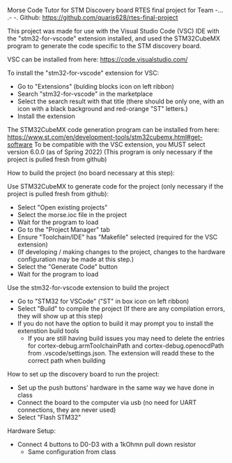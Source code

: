 Morse Code Tutor for STM Discovery board
RTES final project for Team -... .- -.
Github: https://github.com/quaris628/rtes-final-project

This project was made for use with the Visual Studio Code (VSC) IDE with the "stm32-for-vscode" extension installed, and used the STM32CubeMX program to generate the code specific to the STM discovery board.


VSC can be installed from here:
 https://code.visualstudio.com/

To install the "stm32-for-vscode" extension for VSC:
 - Go to "Extensions" (bulding blocks icon on left ribbon)
 - Search "stm32-for-vscode" in the marketplace
 - Select the search result with that title (there should be only one, with an icon with a black background and red-orange "ST" letters.)
 - Install the extension
 
The STM32CubeMX code generation program can be installed from here:
 https://www.st.com/en/development-tools/stm32cubemx.html#get-software
To be compatible with the VSC extension, you MUST select version 6.0.0 (as of Spring 2022)
(This program is only necessary if the project is pulled fresh from github)


How to build the project (no board necessary at this step):

Use STM32CubeMX to generate code for the project (only necessary if the project is pulled fresh from github):
 - Select "Open existing projects"
 - Select the morse.ioc file in the project
 - Wait for the program to load
 - Go to the "Project Manager" tab
 - Ensure "Toolchain/IDE" has "Makefile" selected (required for the VSC extension)
 - (If developing / making changes to the project, changes to the hardware configuration may be made at this step.)
 - Select the "Generate Code" button
 - Wait for the program to load

Use the stm32-for-vscode extension to build the project
 - Go to "STM32 for VSCode" ("ST" in box icon on left ribbon)
 - Select "Build" to compile the project
   (If there are any compilation errors, they will show up at this step)
 - If you do not have the option to build it may prompt you to install the extenstion build tools
   - If you are still having build issues you may need to delete the entries for cortex-debug.armToolchainPath and cortex-debug.openocdPath from .vscode/settings.json.
  The extension will readd these to the correct path when building
 
 
How to set up the discovery board to run the project:
 - Set up the push buttons' hardware in the same way we have done in class
 - Connect the board to the computer via usb
 (no need for UART connections, they are never used)
 - Select "Flash STM32"


Hardware Setup:
  - Connect 4 buttons to D0-D3 with a 1kOhmn pull down resistor 
      - Same configuration from class